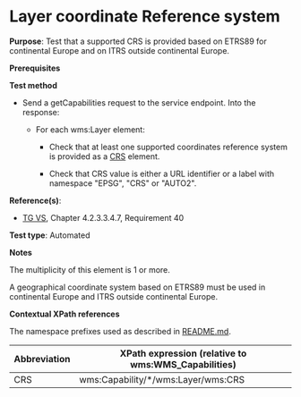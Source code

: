 # Layer coordinate Reference system

**Purpose**: Test that a supported CRS is provided based on ETRS89 for continental Europe and on ITRS outside continental Europe.

**Prerequisites**

**Test method**

* Send a getCapabilities request to the service endpoint. Into the response:

  * For each wms:Layer element:

    * Check that at least one supported coordinates reference system is provided as a [CRS](#crs) element.

    * Check that CRS value is either a URL identifier or a label with namespace "EPSG", "CRS" or "AUTO2".

**Reference(s)**:
* [TG VS](./README.md#ref_TG_VS), Chapter 4.2.3.3.4.7, Requirement 40

**Test type**: Automated

**Notes**

The multiplicity of this element is 1 or more.

A geographical coordinate system based on ETRS89 must be used in continental Europe and ITRS outside continental Europe.

**Contextual XPath references**

The namespace prefixes used as described in [README.md](./README.md#namespaces).

Abbreviation                                               |  XPath expression (relative to wms:WMS_Capabilities)
---------------------------------------------------------- | -------------------------------------------------------------------------
CRS <a name="crs"></a> | wms:Capability/*/wms:Layer/wms:CRS
